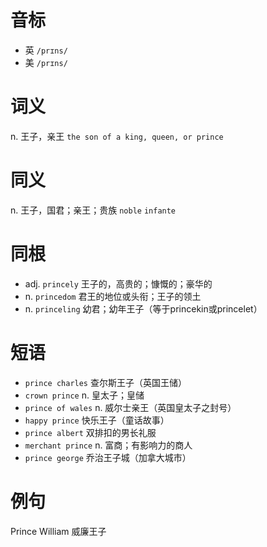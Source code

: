 # 音标

- 英 `/prɪns/`
- 美 `/prɪns/`

# 词义

n. 王子，亲王
`the son of a king, queen, or prince`

# 同义

n. 王子，国君；亲王；贵族
`noble` `infante`

# 同根

- adj. `princely` 王子的，高贵的；慷慨的；豪华的
- n. `princedom` 君王的地位或头衔；王子的领土
- n. `princeling` 幼君；幼年王子（等于princekin或princelet）

# 短语

- `prince charles` 查尔斯王子（英国王储）
- `crown prince` n. 皇太子；皇储
- `prince of wales` n. 威尔士亲王（英国皇太子之封号）
- `happy prince` 快乐王子（童话故事）
- `prince albert` 双排扣的男长礼服
- `merchant prince` n. 富商；有影响力的商人
- `prince george` 乔治王子城（加拿大城市）

# 例句

Prince William
威廉王子


